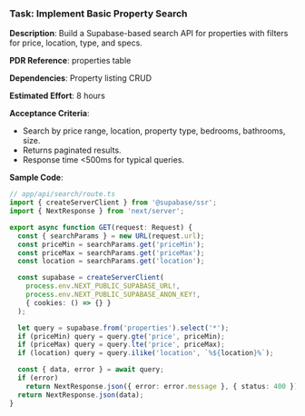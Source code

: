 ### Task: Implement Basic Property Search

**Description**: Build a Supabase-based search API for properties with filters for price, location, type, and specs.

**PDR Reference**: properties table

**Dependencies**: Property listing CRUD

**Estimated Effort**: 8 hours

**Acceptance Criteria**:

- Search by price range, location, property type, bedrooms, bathrooms, size.
- Returns paginated results.
- Response time <500ms for typical queries.

**Sample Code**:

```ts
// app/api/search/route.ts
import { createServerClient } from '@supabase/ssr';
import { NextResponse } from 'next/server';

export async function GET(request: Request) {
  const { searchParams } = new URL(request.url);
  const priceMin = searchParams.get('priceMin');
  const priceMax = searchParams.get('priceMax');
  const location = searchParams.get('location');

  const supabase = createServerClient(
    process.env.NEXT_PUBLIC_SUPABASE_URL!,
    process.env.NEXT_PUBLIC_SUPABASE_ANON_KEY!,
    { cookies: () => {} }
  );

  let query = supabase.from('properties').select('*');
  if (priceMin) query = query.gte('price', priceMin);
  if (priceMax) query = query.lte('price', priceMax);
  if (location) query = query.ilike('location', `%${location}%`);

  const { data, error } = await query;
  if (error)
    return NextResponse.json({ error: error.message }, { status: 400 });
  return NextResponse.json(data);
}
```
